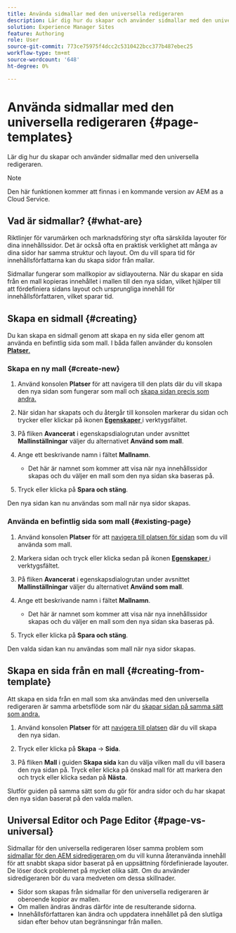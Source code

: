 ```yaml
---
title: Använda sidmallar med den universella redigeraren
description: Lär dig hur du skapar och använder sidmallar med den universella redigeraren.
solution: Experience Manager Sites
feature: Authoring
role: User
source-git-commit: 773ce75975f4dcc2c5310422bcc377b487ebec25
workflow-type: tm+mt
source-wordcount: '648'
ht-degree: 0%

---
```



# Använda sidmallar med den universella redigeraren {#page-templates}

Lär dig hur du skapar och använder sidmallar med den universella redigeraren.

>[!NOTE]
>
>Den här funktionen kommer att finnas i en kommande version av AEM as a Cloud Service.

## Vad är sidmallar? {#what-are}

Riktlinjer för varumärken och marknadsföring styr ofta särskilda layouter för dina innehållssidor. Det är också ofta en praktisk verklighet att många av dina sidor har samma struktur och layout. Om du vill spara tid för innehållsförfattarna kan du skapa sidor från mallar.

Sidmallar fungerar som mallkopior av sidlayouterna. När du skapar en sida från en mall kopieras innehållet i mallen till den nya sidan, vilket hjälper till att fördefiniera sidans layout och ursprungliga innehåll för innehållsförfattaren, vilket sparar tid.

## Skapa en sidmall {#creating}

Du kan skapa en sidmall genom att skapa en ny sida eller genom att använda en befintlig sida som mall. I båda fallen använder du konsolen [**Platser**.](/help/sites-cloud/authoring/sites-console/introduction.md)

### Skapa en ny mall {#create-new}

1. Använd konsolen **Platser** för att navigera till den plats där du vill skapa den nya sidan som fungerar som mall och [skapa sidan precis som andra.](/help/sites-cloud/authoring/sites-console/creating-pages.md)

1. När sidan har skapats och du återgår till konsolen markerar du sidan och trycker eller klickar på ikonen [**Egenskaper** ](/help/sites-cloud/authoring/sites-console/page-properties.md) i verktygsfältet.

1. På fliken **Avancerat** i egenskapsdialogrutan under avsnittet **Mallinställningar** väljer du alternativet **Använd som mall**.

1. Ange ett beskrivande namn i fältet **Mallnamn**.

   * Det här är namnet som kommer att visa när nya innehållssidor skapas och du väljer en mall som den nya sidan ska baseras på.

1. Tryck eller klicka på **Spara och stäng**.

Den nya sidan kan nu användas som mall när nya sidor skapas.

### Använda en befintlig sida som mall {#existing-page}

1. Använd konsolen **Platser** för att [navigera till platsen för sidan](/help/sites-cloud/authoring/sites-console/introduction.md#selecting-resources) som du vill använda som mall.

1. Markera sidan och tryck eller klicka sedan på ikonen [**Egenskaper** ](/help/sites-cloud/authoring/sites-console/page-properties.md) i verktygsfältet.

1. På fliken **Avancerat** i egenskapsdialogrutan under avsnittet **Mallinställningar** väljer du alternativet **Använd som mall**.

1. Ange ett beskrivande namn i fältet **Mallnamn**.

   * Det här är namnet som kommer att visa när nya innehållssidor skapas och du väljer en mall som den nya sidan ska baseras på.

1. Tryck eller klicka på **Spara och stäng**.

Den valda sidan kan nu användas som mall när nya sidor skapas.

## Skapa en sida från en mall {#creating-from-template}

Att skapa en sida från en mall som ska användas med den universella redigeraren är samma arbetsflöde som när du [skapar sidan på samma sätt som andra.](/help/sites-cloud/authoring/sites-console/creating-pages.md)

1. Använd konsolen **Platser** för att [navigera till platsen](/help/sites-cloud/authoring/sites-console/introduction.md#selecting-resources) där du vill skapa den nya sidan.

1. Tryck eller klicka på **Skapa** -> **Sida**.

1. På fliken **Mall** i guiden **Skapa sida** kan du välja vilken mall du vill basera den nya sidan på. Tryck eller klicka på önskad mall för att markera den och tryck eller klicka sedan på **Nästa**.

Slutför guiden på samma sätt som du gör för andra sidor och du har skapat den nya sidan baserat på den valda mallen.

## Universal Editor och Page Editor {#page-vs-universal}

Sidmallar för den universella redigeraren löser samma problem som [sidmallar för den AEM sidredigeraren ](/help/sites-cloud/authoring/page-editor/templates.md) om du vill kunna återanvända innehåll för att snabbt skapa sidor baserat på en uppsättning fördefinierade layouter. De löser dock problemet på mycket olika sätt. Om du använder sidredigeraren bör du vara medveten om dessa skillnader.

* Sidor som skapas från sidmallar för den universella redigeraren är oberoende kopior av mallen.
* Om mallen ändras ändras därför inte de resulterande sidorna.
* Innehållsförfattaren kan ändra och uppdatera innehållet på den slutliga sidan efter behov utan begränsningar från mallen.
